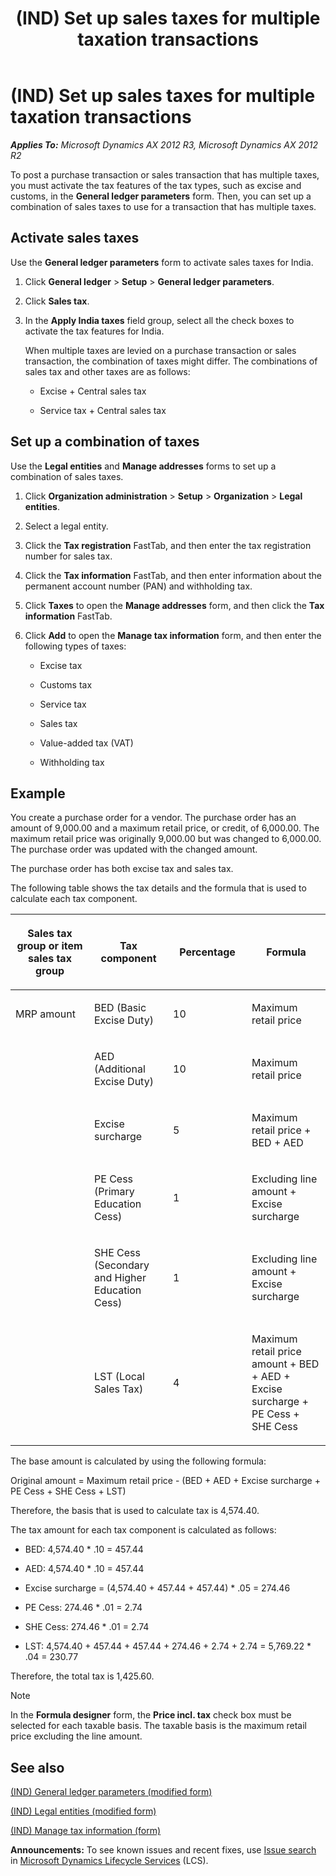 ﻿---
title: (IND) Set up sales taxes for multiple taxation transactions
TOCTitle: (IND) Set up sales taxes for multiple taxation transactions
ms:assetid: 8dcb33c1-89b4-4b86-99f3-e86bd2e08a68
ms:mtpsurl: https://technet.microsoft.com/en-us/library/JJ678042(v=AX.60)
ms:contentKeyID: 49386003
ms.date: 04/18/2014
mtps_version: v=AX.60
f1_keywords:
- sales taxes
- (IND)
- India
- multiple tax
- multiple taxation transactions
---

# (IND) Set up sales taxes for multiple taxation transactions 


_**Applies To:** Microsoft Dynamics AX 2012 R3, Microsoft Dynamics AX 2012 R2_

To post a purchase transaction or sales transaction that has multiple taxes, you must activate the tax features of the tax types, such as excise and customs, in the **General ledger parameters** form. Then, you can set up a combination of sales taxes to use for a transaction that has multiple taxes.

## Activate sales taxes

Use the **General ledger parameters** form to activate sales taxes for India.

1.  Click **General ledger** \> **Setup** \> **General ledger parameters**.

2.  Click **Sales tax**.

3.  In the **Apply India taxes** field group, select all the check boxes to activate the tax features for India.
    
    When multiple taxes are levied on a purchase transaction or sales transaction, the combination of taxes might differ. The combinations of sales tax and other taxes are as follows:
    
      - Excise + Central sales tax
    
      - Service tax + Central sales tax

## Set up a combination of taxes

Use the **Legal entities** and **Manage addresses** forms to set up a combination of sales taxes.

1.  Click **Organization administration** \> **Setup** \> **Organization** \> **Legal entities**.

2.  Select a legal entity.

3.  Click the **Tax registration** FastTab, and then enter the tax registration number for sales tax.

4.  Click the **Tax information** FastTab, and then enter information about the permanent account number (PAN) and withholding tax.

5.  Click **Taxes** to open the **Manage addresses** form, and then click the **Tax information** FastTab.

6.  Click **Add** to open the **Manage tax information** form, and then enter the following types of taxes:
    
      - Excise tax
    
      - Customs tax
    
      - Service tax
    
      - Sales tax
    
      - Value-added tax (VAT)
    
      - Withholding tax

## Example

You create a purchase order for a vendor. The purchase order has an amount of 9,000.00 and a maximum retail price, or credit, of 6,000.00. The maximum retail price was originally 9,000.00 but was changed to 6,000.00. The purchase order was updated with the changed amount.

The purchase order has both excise tax and sales tax.

The following table shows the tax details and the formula that is used to calculate each tax component.

<table>
<colgroup>
<col style="width: 25%" />
<col style="width: 25%" />
<col style="width: 25%" />
<col style="width: 25%" />
</colgroup>
<thead>
<tr class="header">
<th><p>Sales tax group or item sales tax group</p></th>
<th><p>Tax component</p></th>
<th><p>Percentage</p></th>
<th><p>Formula</p></th>
</tr>
</thead>
<tbody>
<tr class="odd">
<td><p>MRP amount</p></td>
<td><p>BED (Basic Excise Duty)</p></td>
<td><p>10</p></td>
<td><p>Maximum retail price</p></td>
</tr>
<tr class="even">
<td><p></p></td>
<td><p>AED (Additional Excise Duty)</p></td>
<td><p>10</p></td>
<td><p>Maximum retail price</p></td>
</tr>
<tr class="odd">
<td><p></p></td>
<td><p>Excise surcharge</p></td>
<td><p>5</p></td>
<td><p>Maximum retail price + BED + AED</p></td>
</tr>
<tr class="even">
<td><p></p></td>
<td><p>PE Cess (Primary Education Cess)</p></td>
<td><p>1</p></td>
<td><p>Excluding line amount + Excise surcharge</p></td>
</tr>
<tr class="odd">
<td><p></p></td>
<td><p>SHE Cess (Secondary and Higher Education Cess)</p></td>
<td><p>1</p></td>
<td><p>Excluding line amount + Excise surcharge</p></td>
</tr>
<tr class="even">
<td><p></p></td>
<td><p>LST (Local Sales Tax)</p></td>
<td><p>4</p></td>
<td><p>Maximum retail price amount + BED + AED + Excise surcharge + PE Cess + SHE Cess</p></td>
</tr>
</tbody>
</table>


The base amount is calculated by using the following formula:

Original amount = Maximum retail price - (BED + AED + Excise surcharge + PE Cess + SHE Cess + LST)

Therefore, the basis that is used to calculate tax is 4,574.40.

The tax amount for each tax component is calculated as follows:

  - BED: 4,574.40 \* .10 = 457.44

  - AED: 4,574.40 \* .10 = 457.44

  - Excise surcharge = (4,574.40 + 457.44 + 457.44) \* .05 = 274.46

  - PE Cess: 274.46 \* .01 = 2.74

  - SHE Cess: 274.46 \* .01 = 2.74

  - LST: 4,574.40 + 457.44 + 457.44 + 274.46 + 2.74 + 2.74 = 5,769.22 \* .04 = 230.77

Therefore, the total tax is 1,425.60.


> [!NOTE]
> <P>In the <STRONG>Formula designer</STRONG> form, the <STRONG>Price incl. tax</STRONG> check box must be selected for each taxable basis. The taxable basis is the maximum retail price excluding the line amount.</P>



## See also

[(IND) General ledger parameters (modified form)](https://technet.microsoft.com/en-us/library/jj677901\(v=ax.60\))

[(IND) Legal entities (modified form)](https://technet.microsoft.com/en-us/library/jj664569\(v=ax.60\))

[(IND) Manage tax information (form)](https://technet.microsoft.com/en-us/library/jj664802\(v=ax.60\))

  
**Announcements:** To see known issues and recent fixes, use [Issue search](http://go.microsoft.com/fwlink/?linkid=389258) in [Microsoft Dynamics Lifecycle Services](http://go.microsoft.com/fwlink/?linkid=306505) (LCS).

